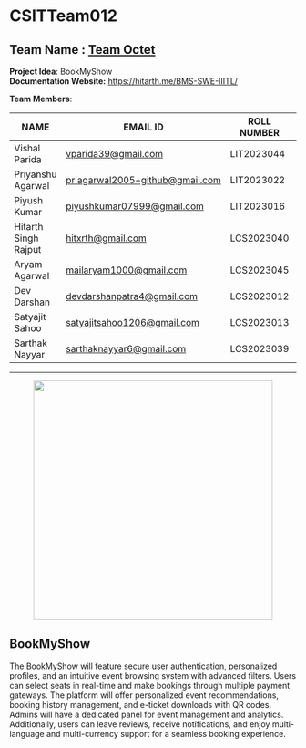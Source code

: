 # CSITTeam012
## Team Name : [Team Octet](https://github.com/IIITLucknowSWEngg/Assignment/issues/7)

**Project Idea**: BookMyShow  
**Documentation Website:** https://hitarth.me/BMS-SWE-IIITL/

**Team Members**:

| NAME               | EMAIL ID                         | ROLL NUMBER | BRANCH              | GITHUB ID (if applicable) |
|--------------------|----------------------------------|-------------|---------------------|---------------------------|
| Vishal Parida      | vparida39@gmail.com              | LIT2023044  | Information Technology | [vishalparida](https://github.com/vishalparida)                       |
| Priyanshu Agarwal  | pr.agarwal2005+github@gmail.com  | LIT2023022  | Information Technology | [Priyanshu-2005](https://github.com/Priyanshu-2005)                       |
| Piyush Kumar       | piyushkumar07999@gmail.com       | LIT2023016  | Information Technology | [piyushkumar079](https://github.com/piyushkumar079)                    |
| Hitarth Singh Rajput| hitxrth@gmail.com                | LCS2023040  | Computer Science     | [hitarth-gg](https://github.com/hitarth-gg)                       |
| Aryam Agarwal      | mailaryam1000@gmail.com          | LCS2023045  | Computer Science     | [aryamagarwal](https://github.com/aryamagarwal)                       |
| Dev Darshan         | devdarshanpatra4@gmail.com       | LCS2023012  | Computer Science     | [devdrx](https://github.com/devdrx)                       |
| Satyajit Sahoo     | satyajitsahoo1206@gmail.com      | LCS2023013  | Computer Science     | [satyajit1206](https://github.com/satyajit1206)                       |
| Sarthak Nayyar     | sarthaknayyar6@gmail.com         | LCS2023039  | Computer Science     | [sarthaknayyar](https://github.com/sarthaknayyar)                       |

---

<p align="center" >
    <img src="https://github.com/user-attachments/assets/26515e22-2f2d-412a-9106-f178586bf345" width="420">
</p>

## BookMyShow 
The BookMyShow will feature secure user authentication, personalized profiles, and an intuitive event browsing system with advanced filters. Users can select seats in real-time and make bookings through multiple payment gateways. The platform will offer personalized event recommendations, booking history management, and e-ticket downloads with QR codes. Admins will have a dedicated panel for event management and analytics. Additionally, users can leave reviews, receive notifications, and enjoy multi-language and multi-currency support for a seamless booking experience.
